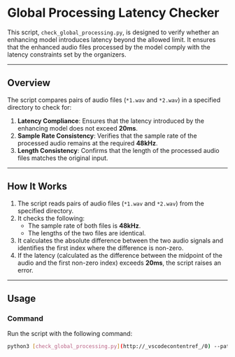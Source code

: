# Global Processing Latency Checker

This script, `check_global_processing.py`, is designed to verify whether an enhancing model introduces latency beyond the allowed limit. It ensures that the enhanced audio files processed by the model comply with the latency constraints set by the organizers.

---

## Overview

The script compares pairs of audio files (`*1.wav` and `*2.wav`) in a specified directory to check for:
1. **Latency Compliance**: Ensures that the latency introduced by the enhancing model does not exceed **20ms**.
2. **Sample Rate Consistency**: Verifies that the sample rate of the processed audio remains at the required **48kHz**.
3. **Length Consistency**: Confirms that the length of the processed audio files matches the original input.

---

## How It Works

1. The script reads pairs of audio files (`*1.wav` and `*2.wav`) from the specified directory.
2. It checks the following:
   - The sample rate of both files is **48kHz**.
   - The lengths of the two files are identical.
3. It calculates the absolute difference between the two audio signals and identifies the first index where the difference is non-zero.
4. If the latency (calculated as the difference between the midpoint of the audio and the first non-zero index) exceeds **20ms**, the script raises an error.

---

## Usage

### Command
Run the script with the following command:
```bash
python3 [check_global_processing.py](http://_vscodecontentref_/0) --path <path-to-enhanced-audio-directory>